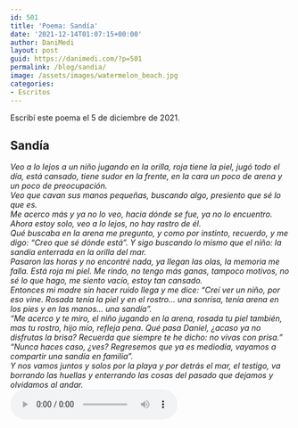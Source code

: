 ```yaml
---
id: 501
title: 'Poema: Sandía'
date: '2021-12-14T01:07:15+00:00'
author: DaniMedi
layout: post
guid: https://danimedi.com/?p=501
permalink: /blog/sandia/
image: /assets/images/watermelon_beach.jpg
categories:
- Escritos
---
```


Escribí este poema el 5 de diciembre de 2021.

## Sandía

<em>
Veo a lo lejos a un niño  
jugando en la orilla,  
roja tiene la piel,  
jugó todo el día,  
está cansado,  
tiene sudor en la frente,  
en la cara un poco de arena  
y un poco de preocupación.  
<br>
Veo que cavan sus manos pequeñas,  
buscando algo,  
presiento  
que sé lo que es.  
<br>
Me acerco más  
y ya no lo veo,  
hacia dónde se fue,  
ya no lo encuentro.  
Ahora estoy solo,  
veo a lo lejos,  
no hay rastro de él.  
<br>
Qué buscaba en la arena me pregunto,  
y como por instinto, recuerdo, y me digo:  
“Creo que sé dónde está”.  
Y sigo buscando lo mismo que el niño:  
la sandía enterrada en la orilla del mar.  
<br>
Pasaron las horas  
y no encontré nada,  
ya llegan las olas,  
la memoria me falla.  
Está roja mi piel.  
Me rindo, no tengo más ganas,  
tampoco motivos,  
no sé lo que hago,  
me siento vacío,  
estoy tan cansado.  
<br>
Entonces mi madre  
sin hacer ruido  
llega y me dice:  
“Creí ver un niño,  
por eso vine.  
Rosada tenía la piel  
y en el rostro… una sonrisa,  
tenía arena en los pies  
y en las manos… una sandía”.  
<br>
“Me acerco y te miro,  
el niño jugando en la arena,  
rosada tu piel también,  
mas tu rostro, hijo mío,  
refleja pena.  
Qué pasa Daniel,  
¿acaso ya no disfrutas la brisa?  
Recuerda que siempre te he dicho:  
no vivas con prisa.”  
<br>
“Nunca haces caso, ¿ves?  
Regresemos  
que ya es mediodía,  
vayamos a compartir  
una sandía en familia”.  
<br>
Y nos vamos  
juntos y solos  
por la playa  
y por detrás el mar,  
el testigo,  
va borrando las huellas  
y enterrando las cosas  
del pasado  
que dejamos  
y olvidamos  
al andar.  
</em>
<br>
<audio controls>
  <source src="/assets/audios/poema_sandia.mp3" type="audio/mpeg">
</audio>
